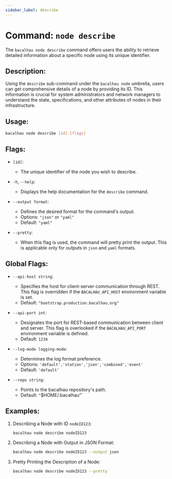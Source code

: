```yaml
---
sidebar_label: describe
---
```

# Command: `node describe`

The `bacalhau node describe` command offers users the ability to retrieve detailed information about a specific node using its unique identifier.

## Description:
Using the `describe` sub-command under the `bacalhau node` umbrella, users can get comprehensive details of a node by providing its ID. This information is crucial for system administrators and network managers to understand the state, specifications, and other attributes of nodes in their infrastructure.

## Usage:
```bash
bacalhau node describe [id] [flags]
```

## Flags:

- `[id]`:
  - The unique identifier of the node you wish to describe.

- `-h`, `--help`:
  - Displays the help documentation for the `describe` command.

- `--output format`:
  - Defines the desired format for the command's output.
  - Options: `"json"` or `"yaml"`
  - Default: `"yaml"`

- `--pretty`:
  - When this flag is used, the command will pretty print the output. This is applicable only for outputs in `json` and `yaml` formats.

## Global Flags:

- `--api-host string`:
  - Specifies the host for client-server communication through REST. This flag is overridden if the `BACALHAU_API_HOST` environment variable is set.
  - Default: `"bootstrap.production.bacalhau.org"`

- `--api-port int`:
  - Designates the port for REST-based communication between client and server. This flag is overlooked if the `BACALHAU_API_PORT` environment variable is defined.
  - Default: `1234`

- `--log-mode logging-mode`:
  - Determines the log format preference.
  - Options: `'default','station','json','combined','event'`
  - Default: `'default'`

- `--repo string`:
  - Points to the bacalhau repository's path.
  - Default: `"`$HOME/.bacalhau"`

## Examples:

1. Describing a Node with ID `nodeID123`:
   ```bash
   bacalhau node describe nodeID123
   ```

2. Describing a Node with Output in JSON Format:
   ```bash
   bacalhau node describe nodeID123 --output json
   ```

3. Pretty Printing the Description of a Node:
   ```bash
   bacalhau node describe nodeID123 --pretty
   ```
